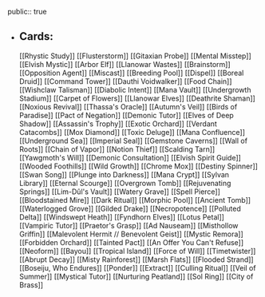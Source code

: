 public:: true
- ## Cards:
	[[Rhystic Study]]
	[[Flusterstorm]]
	[[Gitaxian Probe]]
	[[Mental Misstep]]
	[[Elvish Mystic]]
	[[Arbor Elf]]
	[[Llanowar Wastes]]
	[[Brainstorm]]
	[[Opposition Agent]]
	[[Miscast]]
	[[Breeding Pool]]
	[[Dispel]]
	[[Boreal Druid]]
	[[Command Tower]]
	[[Dauthi Voidwalker]]
	[[Food Chain]]
	[[Wishclaw Talisman]]
	[[Diabolic Intent]]
	[[Mana Vault]]
	[[Undergrowth Stadium]]
	[[Carpet of Flowers]]
	[[Llanowar Elves]]
	[[Deathrite Shaman]]
	[[Noxious Revival]]
	[[Thassa's Oracle]]
	[[Autumn's Veil]]
	[[Birds of Paradise]]
	[[Pact of Negation]]
	[[Demonic Tutor]]
	[[Elves of Deep Shadow]]
	[[Assassin's Trophy]]
	[[Exotic Orchard]]
	[[Verdant Catacombs]]
	[[Mox Diamond]]
	[[Toxic Deluge]]
	[[Mana Confluence]]
	[[Underground Sea]]
	[[Imperial Seal]]
	[[Gemstone Caverns]]
	[[Wall of Roots]]
	[[Chain of Vapor]]
	[[Notion Thief]]
	[[Scalding Tarn]]
	[[Yawgmoth's Will]]
	[[Demonic Consultation]]
	[[Elvish Spirit Guide]]
	[[Wooded Foothills]]
	[[Wild Growth]]
	[[Chrome Mox]]
	[[Destiny Spinner]]
	[[Swan Song]]
	[[Plunge into Darkness]]
	[[Mana Crypt]]
	[[Sylvan Library]]
	[[Eternal Scourge]]
	[[Overgrown Tomb]]
	[[Rejuvenating Springs]]
	[[Lim-Dûl's Vault]]
	[[Watery Grave]]
	[[Spell Pierce]]
	[[Bloodstained Mire]]
	[[Dark Ritual]]
	[[Morphic Pool]]
	[[Ancient Tomb]]
	[[Waterlogged Grove]]
	[[Gilded Drake]]
	[[Necropotence]]
	[[Polluted Delta]]
	[[Windswept Heath]]
	[[Fyndhorn Elves]]
	[[Lotus Petal]]
	[[Vampiric Tutor]]
	[[Praetor's Grasp]]
	[[Ad Nauseam]]
	[[Misthollow Griffin]]
	[[Malevolent Hermit // Benevolent Geist]]
	[[Mystic Remora]]
	[[Forbidden Orchard]]
	[[Tainted Pact]]
	[[An Offer You Can't Refuse]]
	[[Neoform]]
	[[Bayou]]
	[[Tropical Island]]
	[[Force of Will]]
	[[Timetwister]]
	[[Abrupt Decay]]
	[[Misty Rainforest]]
	[[Marsh Flats]]
	[[Flooded Strand]]
	[[Boseiju, Who Endures]]
	[[Ponder]]
	[[Extract]]
	[[Culling Ritual]]
	[[Veil of Summer]]
	[[Mystical Tutor]]
	[[Nurturing Peatland]]
	[[Sol Ring]]
	[[City of Brass]]
